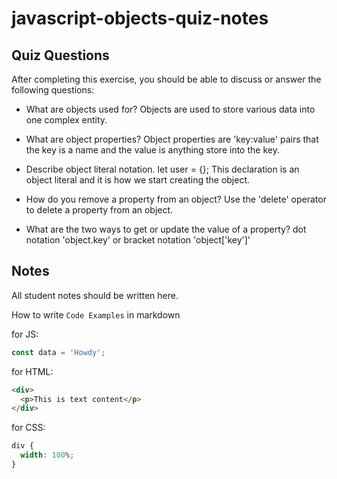 # javascript-objects-quiz-notes

## Quiz Questions

After completing this exercise, you should be able to discuss or answer the following questions:

- What are objects used for?
  Objects are used to store various data into one complex entity.

- What are object properties?
  Object properties are 'key:value' pairs that the key is a name and the value is anything store into the key.

- Describe object literal notation.
  let user = {};
  This declaration is an object literal and it is how we start creating the object.

- How do you remove a property from an object?
  Use the 'delete' operator to delete a property from an object.

- What are the two ways to get or update the value of a property?
  dot notation 'object.key' or bracket notation 'object['key']'

## Notes

All student notes should be written here.

How to write `Code Examples` in markdown

for JS:

```javascript
const data = 'Howdy';
```

for HTML:

```html
<div>
  <p>This is text content</p>
</div>
```

for CSS:

```css
div {
  width: 100%;
}
```
